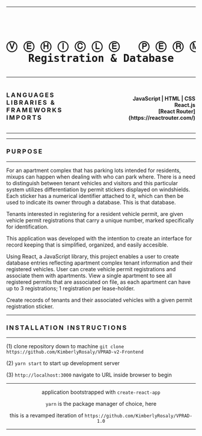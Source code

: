 <hr />
<pre><h1 align="center">
Ⓥ Ⓔ Ⓗ Ⓘ Ⓒ Ⓛ Ⓔ   Ⓟ Ⓔ Ⓡ Ⓜ Ⓘ Ⓣ Ⓢ
Registration & Database
</h1></pre>
   
<hr />
<h3 style="text-align: left; width:49%; display: inline-block; letter-spacing: 3px;">
LANGUAGES 
<br />
LIBRARIES & FRAMEWORKS
<br />
IMPORTS
</h3>
<h4 style="text-align: right; width:50%;  display: inline-block;">
JavaScript | HTML | CSS
<br />
React.js
<br />
[React Router](https://reactrouter.com/)
</h4>
<hr />
<hr />

<h3 style="letter-spacing: 3px;">PURPOSE</h3>

<hr />

For an apartment complex that has parking lots intended for residents, mixups can happen when dealing with who can park where. There is a need to distinguish between tenant vehicles and visitors and this particular system utilizes differentiation by permit stickers displayed on windshields. Each sticker has a numerical identifier attached to it, which can then be used to indicate its owner through a database. This is that database.

Tenants interested in registering for a resident vehicle permit, are given vehicle permit registrations that carry a unique number, marked specifically for identification.

This application was developed with the intention to create an interface for record keeping that is simplified, organized, and easily accesible.

Using React, a JavaScript library, this project enables a user to create database entries reflecting apartment complex tenant information and their registered vehicles. User can create vehicle permit registrations and associate them with apartments. View a single apartment to see all registered permits that are associated on file, as each apartment can have up to 3 registrations; 1 registration per lease-holder.

Create records of tenants and their associated vehicles with a given permit registration sticker.

<hr />



<h3 style="letter-spacing: 3px;">INSTALLATION INSTRUCTIONS</h3>

<hr />

(1) clone repository down to machine ```git clone https://github.com/KimberlyRosaly/VPRAD-v2-Frontend```

(2) ```yarn start``` to start up development server

(3) ```http://localhost:3000``` navigate to URL inside browser to begin

<div align="center">
<hr />

application bootstrapped with ```create-react-app```

```yarn``` is the package manager of choice, here

this is a revamped iteration of ```https://github.com/KimberlyRosaly/VPRAD-1.0```

<hr />
</div>





<!-- Beautiful text => https://www.fancytextconverter.com/ -->